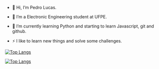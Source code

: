- 👋 Hi, I’m Pedro Lucas.

- 👀 I’m a Electronic Engineering student at UFPE.

- 🌱 I’m currently learning Python and starting to learn Javascript, git and github.

- ⚡ I like to learn new things and solve some challenges. 



[![Top Langs](https://github-readme-stats.vercel.app/api/top-langs/?username=pedroca242&layout=compact)](https://github.com/anuraghazra/github-readme-stats)

[![Top Langs](https://github-readme-stats.vercel.app/api/top-langs/?username=pedroca242&langs_count=8)](https://github.com/anuraghazra/github-readme-stats)


<!---
Pedroca242/Pedroca242 is a ✨ special ✨ repository because its `README.md` (this file) appears on your GitHub profile.
You can click the Preview link to take a look at your changes.
--->
